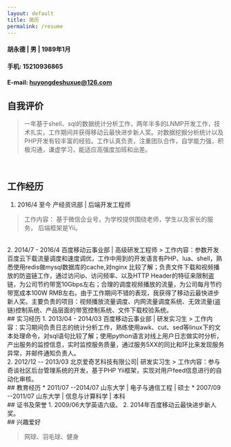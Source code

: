 ```yaml
---
layout: default
title: 简历
permalink: /resume
---
```


#### 胡永德 | 男 | 1989年1月

#### 手机: 15210936865

#### E-mail: huyongdeshuxue@126.com

## 自我评价

> 一年基于shell、sql的数据统计分析工作，两年半多的LNMP开发工作，技术扎实，工作期间并获得移动云最快进步新人奖。对数据挖掘分析统计以及PHP开发有较丰富的经验。工作认真负责，注重团队合作，自学能力强，积极沟通，谦虚学习，能适应高强度加班和出差。

<br>

## 工作经历
1. 2016/4 至今 产经资讯部 | 后端开发工程师
> 工作内容： 基于微信企业号，为学校提供围绕老师，学生以及家长的服务， 后端框架是Yii。
<br>
2. 2014/7 - 2016/4 百度移动云事业部 | 高级研发工程师
> 工作内容：参数开发百度云下载流量调度和速度调优，工作中用到的开发语言有PHP、lua、shell，熟悉使用redis做mysql数据库的cache,对nginx 比较了解；负责文件下载和视频播放的防盗链工作，通过访问ip、访问频率、以及HTTP Header的特征来限制盗链，为公司节约带宽10Gbps左右；合理的调度视频播放的流量，为公司每月节约带宽成本100W RMB左右。由于工作期间不错的表现，我获得了移动云最快进步新人奖。主要负责的项目：视频播放流量调度、内网流量调度系统、无效流量(盗链)控制系统、产品层面的带宽控制系统、文件下载校验系统。
<br>
## 实习经历
1. 2013/04 - 2014/03 百度移动云事业部 | 研发实习生
> 工作内容：实习期间负责日志的统计分析工作，熟练使用awk、cut、sed等linux下的文本处理命令，对sql语句比较了解；使用python语言对线上用户日志做实时分析，产出服务的监控信息，实时监控服务质量，通过服务5XX的同比和环比来发现服务异常，并邮件通知负责人。
<br>
2. 2012/12 -- 2013/03 北京爱奇艺科技有限公司| 研发实习生  
> 工作内容：参与奇谈社区后台管理系统的开发，基于PHP Yii框架，实现对用户feed信息进行的自动化审核。
<br>
## 教育经历
* 2011/07 --2014/07 	山东大学 | 电子与通信工程 | 硕士
* 2007/09 --2011/07 	山东大学 | 信息与计算科学 | 本科
<br>
## 证书及荣誉
1. 2009/06大学英语六级。
2. 2014年百度移动云最快进步新人奖。
<br>
## 兴趣爱好

> 网球、羽毛球、健身
